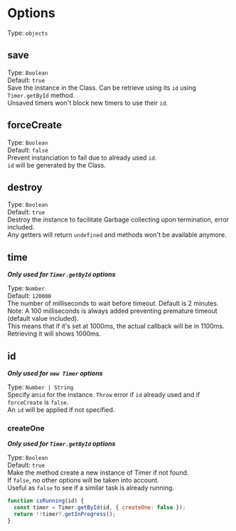 # Options

Type: `objects`

## **save**

Type: `Boolean`  
Default: `true`  
Save the instance in the Class. Can be retrieve using its `id` using `Timer.getById` method.  
Unsaved timers won't block new timers to use their `id`.

## **forceCreate**

Type: `Boolean`  
Default: `false`  
Prevent instanciation to fail due to already used `id`.  
`id` will be generated by the Class.

## **destroy**

Type: `Boolean`  
Default: `true`  
Destroy the instance to facilitate Garbage collecting upon termination, error included.  
Any getters will return `undefined` and methods won't be available anymore.

## **time**

**_Only used for `Timer.getById` options_**

Type: `Number`  
Default: `120000`  
The number of milliseconds to wait before timeout. Default is 2 minutes.  
Note: A 100 milliseconds is always added preventing premature timeout (default value included).  
This means that if it's set at 1000ms, the actual callback will be in 1100ms. Retrieving it will shows 1000ms.

## **id**

**_Only used for `new Timer` options_**

Type: `Number | String`  
Specify an`id` for the instance. `Throw` error if `id` already used and if `forceCreate` is `false`.  
An `id` will be applied if not specified.

### **createOne**

**_Only used for `Timer.getById` options_**

Type: `Boolean`  
Default: `true`  
Make the method create a new instance of Timer if not found.  
If `false`, no other options will be taken into account.  
Useful as `false` to see if a similar task is already running.

```javascript
function isRunning(id) {
  const timer = Timer.getById(id, { createOne: false });
  return !!timer?.getInProgress();
}
```
